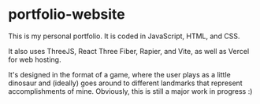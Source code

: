 # portfolio-website
This is my personal portfolio. It is coded in JavaScript, HTML, and CSS.

It also uses ThreeJS, React Three Fiber, Rapier, and Vite, as well as Vercel for web hosting.

It's designed in the format of a game, where the user plays as a little dinosaur and (ideally) goes around to different landmarks that represent accomplishments of mine. Obviously, this is still a major work in progress :)
